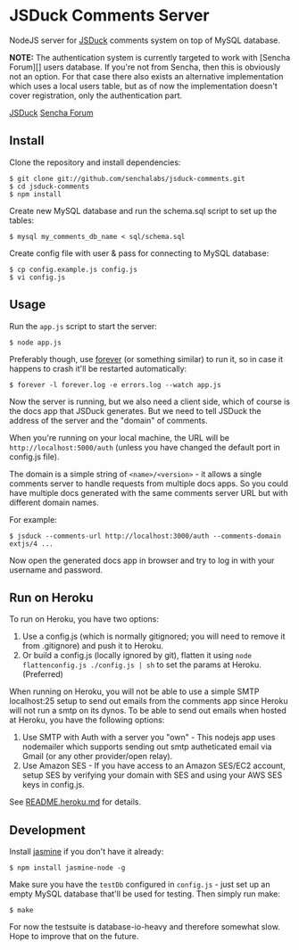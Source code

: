 JSDuck Comments Server
======================

NodeJS server for [JSDuck](https://github.com/senchalabs/jsduck) comments system on top of MySQL database.

**NOTE:** The authentication system is currently targeted to work with
[Sencha Forum][] users database.  If you're not from Sencha, then this
is obviously not an option.  For that case there also exists an
alternative implementation which uses a local users table, but as of
now the implementation doesn't cover registration, only the
authentication part.

[JSDuck](https://github.com/senchalabs/jsduck)
[Sencha Forum](http://www.sencha.com/forum/)


Install
-------

Clone the repository and install dependencies:

    $ git clone git://github.com/senchalabs/jsduck-comments.git
    $ cd jsduck-comments
    $ npm install

Create new MySQL database and run the schema.sql script to set up the
tables:

    $ mysql my_comments_db_name < sql/schema.sql

Create config file with user & pass for connecting to MySQL database:

    $ cp config.example.js config.js
    $ vi config.js


Usage
-----

Run the `app.js` script to start the server:

    $ node app.js

Preferably though, use [forever][] (or something similar) to run it,
so in case it happens to crash it'll be restarted automatically:

    $ forever -l forever.log -e errors.log --watch app.js

[forever]: https://github.com/nodejitsu/forever

Now the server is running, but we also need a client side, which of
course is the docs app that JSDuck generates.  But we need to tell
JSDuck the address of the server and the "domain" of comments.

When you're running on your local machine, the URL will be
`http://localhost:5000/auth` (unless you have changed the default port
in config.js file).

The domain is a simple string of `<name>/<version>` - it allows a
single comments server to handle requests from multiple docs apps.  So
you could have multiple docs generated with the same comments server
URL but with different domain names.

For example:

    $ jsduck --comments-url http://localhost:3000/auth --comments-domain extjs/4 ...

Now open the generated docs app in browser and try to log in with your
username and password.

Run on Heroku
-------------
To run on Heroku, you have two options:

1. Use a config.js (which is normally gitignored; you will need to remove it from .gitignore) and push it to Heroku.
2. Or build a config.js (locally ignored by git), flatten it using `node flattenconfig.js ./config.js | sh`  to set the params at Heroku. (Preferred)


When running on Heroku, you will not be able to use a simple SMTP localhost:25 setup to send out emails from the comments app since Heroku will not run a smtp on its dynos. To be able to send out emails when hosted at Heroku, you have the following options:

1. Use SMTP with Auth with a server you "own" - This nodejs app uses nodemailer which supports sending out smtp autheticated email via Gmail (or any other provider/open relay).
2. Use Amazon SES - If you have access to an Amazon SES/EC2 account, setup SES by verifying your domain with SES and using your AWS SES keys in config.js.

See [README.heroku.md](README.heroku.md) for details.

Development
-----------

Install [jasmine][] if you don't have it already:

    $ npm install jasmine-node -g

[jasmine]: https://github.com/mhevery/jasmine-node

Make sure you have the `testDb` configured in `config.js` - just set
up an empty MySQL database that'll be used for testing.  Then simply
run make:

    $ make

For now the testsuite is database-io-heavy and therefore somewhat
slow.  Hope to improve that on the future.
